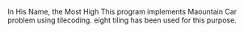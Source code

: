 In His Name, the Most High
This program implements Maountain Car problem using tilecoding. eight tiling has been used
for this purpose.
